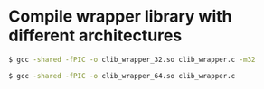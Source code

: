 # Compile wrapper library with different architectures
```bash
$ gcc -shared -fPIC -o clib_wrapper_32.so clib_wrapper.c -m32
```

```bash
$ gcc -shared -fPIC -o clib_wrapper_64.so clib_wrapper.c
```